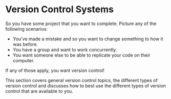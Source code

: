 # Version Control Systems

So you have some project that you want to complete. Picture any of the following scenarios:

- You've made a mistake and so you want to change something to how it was before.
- You have a group and want to work concurrently.
- You want someone else to be able to replicate your code on their computer.

If any of those apply, you want version control!

This section covers general version control topics, the different types of version control and discusses how to best use the different types of version control that are available to you.

